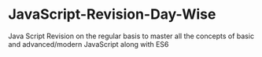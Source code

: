 # JavaScript-Revision-Day-Wise
Java Script Revision on the regular basis to master all the concepts of basic and advanced/modern JavaScript along with ES6
